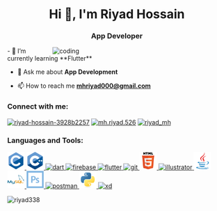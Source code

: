 <h1 align="center">Hi 👋, I'm Riyad Hossain</h1>
<h3 align="center">App Developer</h3>
<img align="right" alt="coding" width="400" src="https://www.google.com/search?rlz=1C1GCEA_enSA987BD991&sxsrf=APwXEddTDBIgEHu-gKFxcxI2GCWA5PytzQ:1684954437694&q=coding+gif&tbm=isch&source=univ&fir=3KL3RFvTk03ieM%252CwC1y6bJ6OPI5TM%252C_%253BFdv9-fmPsfShWM%252ClDB0w3JyV4fEBM%252C_%253BvNaPQ3eNSVEMSM%252CmdVHPyU3lxttxM%252C_%253BITaGGdoGDaxxhM%252CDjMcDTxMfmhRGM%252C_%253BK90mQoZelMMeAM%252CNkNxnHuF1LHp6M%252C_%253Bz9e00eCt21ZB_M%252Ciky5Bydhej5vFM%252C_%253Bdbrfb5dvHO4gVM%252CCJdgcKdcN0j58M%252C_%253BTKhmFhaduO6FzM%252CvSIpYIsHAX4fOM%252C_%253Bbm-5ttG2JLMj3M%252CfdH4pIgsIPIsqM%252C_%253Bb--bk1P-UN_2XM%252CCJdgcKdcN0j58M%252C_%253BOtDBpxgMFD_2RM%252Cn7kMkhZ3ZuvitM%252C_%253BMwozBsUeOfn96M%252CcR54yvEmE2nqmM%252C_&usg=AI4_-kRbxS3RFuAfefEex7k6JPnGwtKa6A&sa=X&ved=2ahUKEwjouuK10I7_AhVUAYgKHXEzAJEQ7Al6BAgTEGc&biw=1280&bih=577&dpr=1.5#imgrc=1Dro-CqJY0h0AM">
- 🌱 I’m currently learning **Flutter**

- 💬 Ask me about **App Development**

- 📫 How to reach me **mhriyad000@gmail.com**

<h3 align="left">Connect with me:</h3>
<p align="left">
<a href="https://linkedin.com/in/riyad-hossain-3928b2257" target="blank"><img align="center" src="https://raw.githubusercontent.com/rahuldkjain/github-profile-readme-generator/master/src/images/icons/Social/linked-in-alt.svg" alt="riyad-hossain-3928b2257" height="30" width="40" /></a>
<a href="https://fb.com/mh.riyad.526" target="blank"><img align="center" src="https://raw.githubusercontent.com/rahuldkjain/github-profile-readme-generator/master/src/images/icons/Social/facebook.svg" alt="mh.riyad.526" height="30" width="40" /></a>
<a href="https://instagram.com/riyad_mh" target="blank"><img align="center" src="https://raw.githubusercontent.com/rahuldkjain/github-profile-readme-generator/master/src/images/icons/Social/instagram.svg" alt="riyad_mh" height="30" width="40" /></a>
</p>

<h3 align="left">Languages and Tools:</h3>
<p align="left"> <a href="https://www.cprogramming.com/" target="_blank" rel="noreferrer"> <img src="https://raw.githubusercontent.com/devicons/devicon/master/icons/c/c-original.svg" alt="c" width="40" height="40"/> </a> <a href="https://www.w3schools.com/cpp/" target="_blank" rel="noreferrer"> <img src="https://raw.githubusercontent.com/devicons/devicon/master/icons/cplusplus/cplusplus-original.svg" alt="cplusplus" width="40" height="40"/> </a> <a href="https://dart.dev" target="_blank" rel="noreferrer"> <img src="https://www.vectorlogo.zone/logos/dartlang/dartlang-icon.svg" alt="dart" width="40" height="40"/> </a> <a href="https://firebase.google.com/" target="_blank" rel="noreferrer"> <img src="https://www.vectorlogo.zone/logos/firebase/firebase-icon.svg" alt="firebase" width="40" height="40"/> </a> <a href="https://flutter.dev" target="_blank" rel="noreferrer"> <img src="https://www.vectorlogo.zone/logos/flutterio/flutterio-icon.svg" alt="flutter" width="40" height="40"/> </a> <a href="https://git-scm.com/" target="_blank" rel="noreferrer"> <img src="https://www.vectorlogo.zone/logos/git-scm/git-scm-icon.svg" alt="git" width="40" height="40"/> </a> <a href="https://www.w3.org/html/" target="_blank" rel="noreferrer"> <img src="https://raw.githubusercontent.com/devicons/devicon/master/icons/html5/html5-original-wordmark.svg" alt="html5" width="40" height="40"/> </a> <a href="https://www.adobe.com/in/products/illustrator.html" target="_blank" rel="noreferrer"> <img src="https://www.vectorlogo.zone/logos/adobe_illustrator/adobe_illustrator-icon.svg" alt="illustrator" width="40" height="40"/> </a> <a href="https://www.java.com" target="_blank" rel="noreferrer"> <img src="https://raw.githubusercontent.com/devicons/devicon/master/icons/java/java-original.svg" alt="java" width="40" height="40"/> </a> <a href="https://www.mysql.com/" target="_blank" rel="noreferrer"> <img src="https://raw.githubusercontent.com/devicons/devicon/master/icons/mysql/mysql-original-wordmark.svg" alt="mysql" width="40" height="40"/> </a> <a href="https://www.photoshop.com/en" target="_blank" rel="noreferrer"> <img src="https://raw.githubusercontent.com/devicons/devicon/master/icons/photoshop/photoshop-line.svg" alt="photoshop" width="40" height="40"/> </a> <a href="https://postman.com" target="_blank" rel="noreferrer"> <img src="https://www.vectorlogo.zone/logos/getpostman/getpostman-icon.svg" alt="postman" width="40" height="40"/> </a> <a href="https://www.python.org" target="_blank" rel="noreferrer"> <img src="https://raw.githubusercontent.com/devicons/devicon/master/icons/python/python-original.svg" alt="python" width="40" height="40"/> </a> <a href="https://www.adobe.com/products/xd.html" target="_blank" rel="noreferrer"> <img src="https://cdn.worldvectorlogo.com/logos/adobe-xd.svg" alt="xd" width="40" height="40"/> </a> </p>

<p><img align="center" src="https://github-readme-stats.vercel.app/api/top-langs?username=riyad338&show_icons=true&locale=en&layout=compact" alt="riyad338" /></p>
